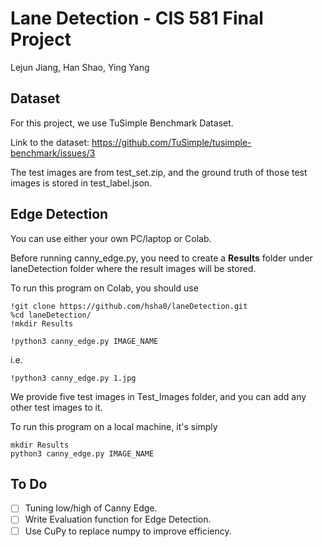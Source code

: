 # Lane Detection - CIS 581 Final Project
Lejun Jiang, Han Shao, Ying Yang

## Dataset
For this project, we use TuSimple Benchmark Dataset. 

Link to the dataset: https://github.com/TuSimple/tusimple-benchmark/issues/3

The test images are from test_set.zip, and the ground truth of those test images is stored in
test_label.json.

## Edge Detection
You can use either your own PC/laptop or Colab.

Before running canny_edge.py, you need to create a **Results** folder 
under laneDetection folder where the result images will be stored.

To run this program on Colab, you should use
```commandline
!git clone https://github.com/hsha0/laneDetection.git
%cd laneDetection/
!mkdir Results
```
```
!python3 canny_edge.py IMAGE_NAME
```
i.e.
```commandline
!python3 canny_edge.py 1.jpg
```

We provide five test images in Test_Images folder, and you can add any other 
test images to it.

To run this program on a local machine, it's simply
```commandline
mkdir Results
python3 canny_edge.py IMAGE_NAME
```

## To Do

- [ ] Tuning low/high of Canny Edge.
- [ ] Write Evaluation function for Edge Detection.
- [ ] Use CuPy to replace numpy to improve efficiency.
